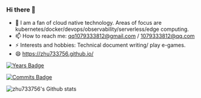 ### Hi there 👋

- 🌱 I am a fan of cloud native technology. Areas of focus are kubernetes/docker/devops/observability/serverless/edge computing.
- 📫 How to reach me:  qq1079333812@gmail.com / 1079333812@qq.com
- ⚡ Interests and hobbies:  Technical document writing/ play e-games.
- 😄 https://zhu733756.github.io/

[![Years Badge](https://badges.pufler.dev/years/zhu733756)](https://badges.pufler.dev)

[![Commits Badge](https://badges.pufler.dev/commits/monthly/zhu733756)](https://badges.pufler.dev)

![zhu733756's Github stats](https://github-readme-stats.vercel.app/api?username=zhu733756&show_icons=true&theme=buefy&hide=stars&count_private=true)
